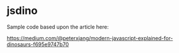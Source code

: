 # jsdino

Sample code based upon the article here:

https://medium.com/@peterxjang/modern-javascript-explained-for-dinosaurs-f695e9747b70
